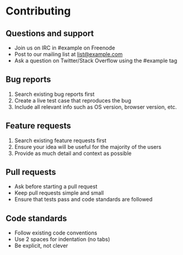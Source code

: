 <!--
Contributing from Quickstart
qkst.io/readme/contributing
-->

# Contributing

## Questions and support

* Join us on IRC in #example on Freenode
* Post to our mailing list at list@example.com
* Ask a question on Twitter/Stack Overflow using the #example tag

## Bug reports

1. Search existing bug reports first
2. Create a live test case that reproduces the bug
3. Include all relevant info such as OS version, browser version, etc.

## Feature requests

1. Search existing feature requests first
2. Ensure your idea will be useful for the majority of the users
3. Provide as much detail and context as possible

## Pull requests

* Ask before starting a pull request
* Keep pull requests simple and small
* Ensure that tests pass and code standards are followed

## Code standards

* Follow existing code conventions
* Use 2 spaces for indentation (no tabs)
* Be explicit, not clever
